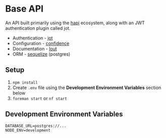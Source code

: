 # Base API

An API built primarily using the [hapi](https://github.com/hapijs/hapi) ecosystem, along with an JWT authentication
plugin called jot.
- Authentication - [jot](https://github.com/ryanwalters/jot)
- Configuration - [confidence](https://github.com/hapijs/confidence)
- Documentation - [lout](https://github.com/hapijs/lout)
- ORM - [sequelize](https://github.com/sequelize/sequelize) (postgres)

## Setup

1. `npm install`
1. Create `.env` file using the __Development Environment Variables__ section below
1. `foreman start` or `nf start`

## Development Environment Variables

```
DATABASE_URL=postgres://...
NODE_ENV=development
```